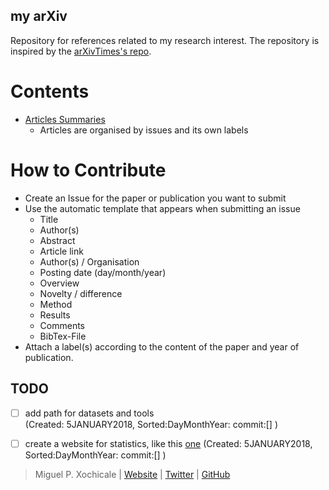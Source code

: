 my arXiv
---
Repository for references related to my research interest.
The repository is inspired by the [arXivTimes's repo](https://github.com/arXivTimes/arXivTimes).


# Contents

* [Articles Summaries](https://github.com/mxochicale/arXiv/issues)
	* Articles are organised by issues and its own labels

# How to Contribute

* Create an Issue for the paper or publication you want to submit
* Use the automatic template that appears when submitting an issue
	* Title
	* Author(s)
	* Abstract
	* Article link
	* Author(s) / Organisation
	* Posting date (day/month/year)
	* Overview
	* Novelty / difference
	* Method 
	* Results
	* Comments
	* BibTex-File
* Attach a label(s) according to the content of the paper and year of publication.
 
## TODO
- [ ] add path for datasets and tools   
      (Created: 5JANUARY2018, Sorted:DayMonthYear: commit:[] )
- [ ] create a website for statistics, like this [one](https://arxivtimes.herokuapp.com/)
      (Created: 5JANUARY2018, Sorted:DayMonthYear: commit:[] )



> Miguel P. Xochicale | [Website](https://mxochicale.github.io/) |  [Twitter](https://twitter.com/_mxochicale)  |  [GitHub](https://github.com/mxochicale)

